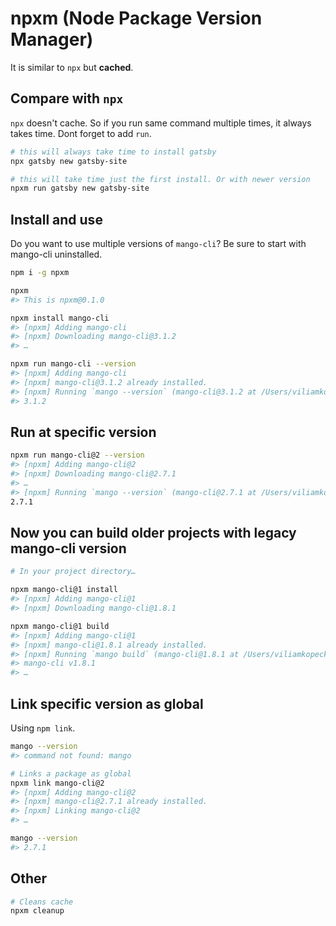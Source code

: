 # npxm (Node Package Version Manager)

It is similar to `npx` but **cached**.

## Compare with `npx`

`npx` doesn't cache. So if you run same command multiple times, it always takes time. Dont forget to add `run`.

```sh
# this will always take time to install gatsby
npx gatsby new gatsby-site

# this will take time just the first install. Or with newer version
npxm run gatsby new gatsby-site
```

## Install and use

Do you want to use multiple versions of `mango-cli`? Be sure to start with mango-cli uninstalled.

```sh
npm i -g npxm

npxm
#> This is npxm@0.1.0

npxm install mango-cli
#> [npxm] Adding mango-cli
#> [npxm] Downloading mango-cli@3.1.2
#> …

npxm run mango-cli --version
#> [npxm] Adding mango-cli
#> [npxm] mango-cli@3.1.2 already installed.
#> [npxm] Running `mango --version` (mango-cli@3.1.2 at /Users/viliamkopecky/www/npxm/installed/mango-cli/3.1.2)
#> 3.1.2
```

## Run at specific version

```sh
npxm run mango-cli@2 --version
#> [npxm] Adding mango-cli@2
#> [npxm] Downloading mango-cli@2.7.1
#> …
#> [npxm] Running `mango --version` (mango-cli@2.7.1 at /Users/viliamkopecky/www/npxm/installed/mango-cli/2.7.1)
2.7.1
```

## Now you can build older projects with legacy mango-cli version

```sh
# In your project directory…

npxm mango-cli@1 install
#> [npxm] Adding mango-cli@1
#> [npxm] Downloading mango-cli@1.8.1

npxm mango-cli@1 build
#> [npxm] Adding mango-cli@1
#> [npxm] mango-cli@1.8.1 already installed.
#> [npxm] Running `mango build` (mango-cli@1.8.1 at /Users/viliamkopecky/www/npxm/installed/mango-cli/1.8.1)
#> mango-cli v1.8.1
#> …
```

## Link specific version as global

Using `npm link`.

```sh
mango --version
#> command not found: mango

# Links a package as global
npxm link mango-cli@2
#> [npxm] Adding mango-cli@2
#> [npxm] mango-cli@2.7.1 already installed.
#> [npxm] Linking mango-cli@2
#> …

mango --version
#> 2.7.1
```

## Other

```sh
# Cleans cache
npxm cleanup
```
